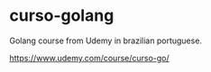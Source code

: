 # curso-golang

Golang course from Udemy in brazilian portuguese.

https://www.udemy.com/course/curso-go/
